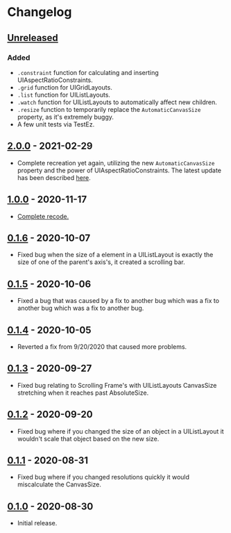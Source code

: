 # Changelog

## [Unreleased]

### Added
- `.constraint` function for calculating and inserting UIAspectRatioConstraints.
- `.grid` function for UIGridLayouts.
- `.list` function for UIListLayouts.
- `.watch` function for UIListLayouts to automatically affect new children.
- `.resize` function to temporarily replace the `AutomaticCanvasSize` property, as it's extremely buggy.
- A few unit tests via TestEz.

## [2.0.0] - 2021-02-29
- Complete recreation yet again, utilizing the new `AutomaticCanvasSize` property and the power of
  UIAspectRatioConstraints. The latest update has been described [here](https://devforum.roblox.com/t/layoututil-automatically-sizes-a-scrollingframes-uigridlayout-uilistlayout/720840/46?u=iinemo).

## [1.0.0] - 2020-11-17
- [Complete recode.](https://devforum.roblox.com/t/layoututil-automatically-sizes-a-scrollingframes-uigridlayout-uilistlayout/720840/36?u=iinemo)

## [0.1.6] - 2020-10-07
- Fixed bug when the size of a element in a UIListLayout is exactly the size of one of the parent's axis's, it created a scrolling bar.

## [0.1.5] - 2020-10-06
- Fixed a bug that was caused by a fix to another bug which was a fix to another bug which was a fix to another bug.

## [0.1.4] - 2020-10-05
- Reverted a fix from 9/20/2020 that caused more problems.

## [0.1.3] - 2020-09-27
- Fixed bug relating to Scrolling Frame's with UIListLayouts CanvasSize stretching when it reaches past AbsoluteSize.

## [0.1.2] - 2020-09-20
- Fixed bug where if you changed the size of an object in a UIListLayout it wouldn't scale that object based on the new size.

## [0.1.1] - 2020-08-31
- Fixed bug where if you changed resolutions quickly it would miscalculate the CanvasSize.

## [0.1.0] - 2020-08-30
- Initial release.

<!-- -->
[unreleased]: https://github.com/ok-nick/LayoutUtil/compare/v2.0.0...HEAD
[2.0.0]: https://github.com/ok-nick/LayoutUtil/compare/v1.0.0...v2.0.0
[1.0.0]: https://github.com/ok-nick/LayoutUtil/compare/v0.1.6...v1.0.0
[0.1.6]: https://github.com/ok-nick/LayoutUtil/compare/v0.1.5...v0.1.6
[0.1.5]: https://github.com/ok-nick/LayoutUtil/compare/v0.1.4...v0.1.5
[0.1.4]: https://github.com/ok-nick/LayoutUtil/compare/v0.1.3...v0.1.4
[0.1.3]: https://github.com/ok-nick/LayoutUtil/compare/v0.1.2...v0.1.3
[0.1.2]: https://github.com/ok-nick/LayoutUtil/compare/v0.1.1...v0.1.2
[0.1.1]: https://github.com/ok-nick/LayoutUtil/compare/v0.1...v0.1.1
[0.1.0]: https://github.com/ok-nick/LayoutUtil/releases/tag/v0.1
